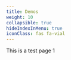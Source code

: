 ```yaml
---
title: Demos
weight: 10
collapsible: true
hideIndexInMenu: true
iconClass: fas fa-vial
---
```


This is a test page 1